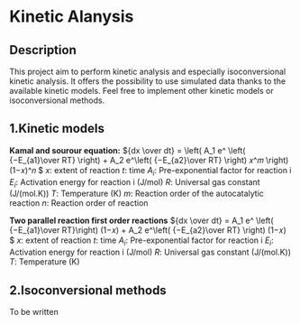 # Kinetic Alanysis
## Description
This project aim to perform kinetic analysis and especially isoconversional kinetic analysis.
It offers the possibility to use simulated data thanks to the available kinetic models.
Feel free to implement other kinetic models or isoconversional methods.

## 1.Kinetic models

**Kamal and sourour equation:**
${dx \over dt} = \left( A_1 e^ \left( {−E_{a1}\over RT} \right) + A_2 e^\left( {−E_{a2}\over RT} \right) 𝑥^𝑚 \right) (1−𝑥)^𝑛 $
$x$: extent of reaction
$t$: time
$A_i$: Pre-exponential factor for reaction i
$E_i$: Activation energy for reaction i (J/mol)
$R$: Universal gas constant (J/(mol.K))
$T$: Temperature (K)
$m$: Reaction order of the autocatalytic reaction
$n$: Reaction order of reaction

**Two parallel reaction first order reactions**
${dx \over dt} = A_1 e^ \left( {−E_{a1}\over RT}\right) (1−𝑥) + A_2 e^\left( {−E_{a2}\over RT} \right) (1−𝑥) $
$x$: extent of reaction
$t$: time
$A_i$: Pre-exponential factor for reaction i
$E_i$: Activation energy for reaction i (J/mol)
$R$: Universal gas constant (J/(mol.K))
$T$: Temperature (K)


## 2.Isoconversional methods
To be written


